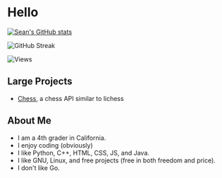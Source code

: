 # Hello

[![Sean's GitHub stats](https://github-readme-stats.vercel.app/api?username=SeanBlend)](https://github.com/SeanBlend)

![GitHub Streak](https://github-readme-streak-stats.herokuapp.com/?user=SeanBlend)

![Views](https://komarev.com/ghpvc/?username=SeanBlend)

## Large Projects
* [Chess][chess], a chess API similar to lichess

## About Me
* I am a 4th grader in California.
* I enjoy coding (obviously)
* I like Python, C++, HTML, CSS, JS, and Java.
* I like GNU, Linux, and free projects (free in both freedom and price).
* I don't like Go.

[chess]: https://github.com/SeanBlend/Chess
